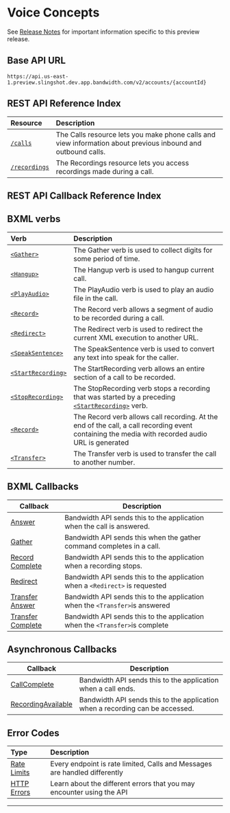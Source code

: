 # Voice Concepts

See [Release Notes](relnotes.md) for important information specific to this preview release.

## Base API URL
`https://api.us-east-1.preview.slingshot.dev.app.bandwidth.com/v2/accounts/{accountId}`

## REST API Reference Index

| Resource                                                                      | Description                                                                                                                                                                                                                                                                                                                                                                                                                                                                                                                                                                                                                                                                                                                                                                                                                                        |
|:------------------------------------------------------------------------------|:---------------------------------------------------------------------------------------------------------------------------------------------------------------------------------------------------------------------------------------------------------------------------------------------------------------------------------------------------------------------------------------------------------------------------------------------------------------------------------------------------------------------------------------------------------------------------------------------------------------------------------------------------------------------------------------------------------------------------------------------------------------------------------------------------------------------------------------------------|
| [`/calls`](methods/calls/calls.md)                                            | The Calls resource lets you make phone calls and view information about previous inbound and outbound calls.                                                                                                                                                                                                                                                                                                                                                                                                                                                                                                                                                                                                                                                                                                                                       |
| [`/recordings`](methods/recordings/recordings.md)                             | The Recordings resource lets you access recordings made during a call. |

## REST API Callback Reference Index

## BXML verbs

| Verb                                             | Description                                                                                                                                     |
|:-------------------------------------------------|:------------------------------------------------------------------------------------------------------------------------------------------------|
| [`<Gather>`](bxml/verbs/gather.md)               | The Gather verb is used to collect digits for some period of time.                                                                              |
| [`<Hangup>`](bxml/verbs/hangup.md)               | The Hangup verb is used to hangup current call.                                                                                                 |
| [`<PlayAudio>`](bxml/verbs/playAudio.md)         | The PlayAudio verb is used to play an audio file in the call.                                                                                   |
| [`<Record>`](bxml/verbs/record.md)               | The Record verb allows a segment of audio to be recorded during a call. |
| [`<Redirect>`](bxml/verbs/redirect.md)           | The Redirect verb is used to redirect the current XML execution to another URL.                                                                 |
| [`<SpeakSentence>`](bxml/verbs/speakSentence.md) | The SpeakSentence verb is used to convert any text into speak for the caller.                                                                   |
| [`<StartRecording>`](bxml/verbs/startRecording.md) | The StartRecording verb allows an entire section of a call to be recorded. |
| [`<StopRecording>`](bxml/verbs/stopRecording.md) | The StopRecording verb stops a recording that was started by a preceding [`<StartRecording>`](startRecording.md) verb. |
| [`<Record>`](bxml/verbs/record.md)               | The Record verb allows call recording. At the end of the call, a call recording event containing the media with recorded audio URL is generated |
| [`<Transfer>`](bxml/verbs/transfer.md)           | The Transfer verb is used to transfer the call to another number.                                                                               |

## BXML Callbacks

| Callback                                                | Description                                                                                                                     |
|---------------------------------------------------------|--------------------------------------------------------------------------------------------------------------------------------|
| [Answer](bxml/callBacks/answer.md)                      | Bandwidth API sends this to the application when the call is answered.                                                  |
| [Gather](bxml/callBacks/gather.md)                      | Bandwidth API sends this when the gather command completes in a call.                                             |
| [Record Complete](bxml/callBacks/recordComplete.md)     | Bandwidth API sends this to the application when a recording stops. |
| [Redirect](bxml/callBacks/redirect.md)                  | Bandwidth API sends this to the application when a `<Redirect>` is requested                                              |
| [Transfer Answer](bxml/callBacks/transferAnswer.md)     | Bandwidth API sends this to the application when the `<Transfer>`is answered                                              |
| [Transfer Complete](bxml/callBacks/transferComplete.md) | Bandwidth API sends this to the application when the `<Transfer>`is complete                                              |

## Asynchronous Callbacks
| Callback                                         | Description                                                                                                                     |
|--------------------------------------------------|--------------------------------------------------------------------------------------------------------------------------------|
| [CallComplete](bxml/callBacks/callComplete.md)   | Bandwidth API sends this to the application when a call ends. |
| [RecordingAvailable](bxml/callBacks/recordingAvailable.md)| Bandwidth API sends this to the application when a recording can be accessed. |

## Error Codes
| Type                         | Description                                                                |
|:-----------------------------|:---------------------------------------------------------------------------|
| [Rate Limits](rateLimits.md) | Every endpoint is rate limited, Calls and Messages are handled differently |
| [HTTP Errors](errors.md)     | Learn about the different errors that you may encounter using the API      |

---
